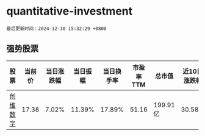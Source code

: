 # quantitative-investment

`最后更新时间：2024-12-30 15:32:29 +0800`

## 强势股票

|股票|当前价|当日涨跌幅|当日振幅|当日换手率|市盈率TTM|总市值|近10日涨跌幅|
|----|----|----|----|----|----|----|----|
|[创维数字](https://xueqiu.com/S/SZ000810)|17.38|7.02%|11.39%|17.89%|51.16|199.91亿|30.58%|
